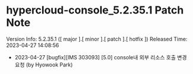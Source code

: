 # hypercloud-console_5.2.35.1 Patch Note

Version Info: 5.2.35.1 ([ major ].[ minor ].[ patch ].[ hotfix ])
Released Time: 2023-04-27 14:08:56

- 2023-04-27 [bugfix][IMS 303093] [5.0] console내 외부 리소스 호출 변경 요청 (by Hyowook Park) 
